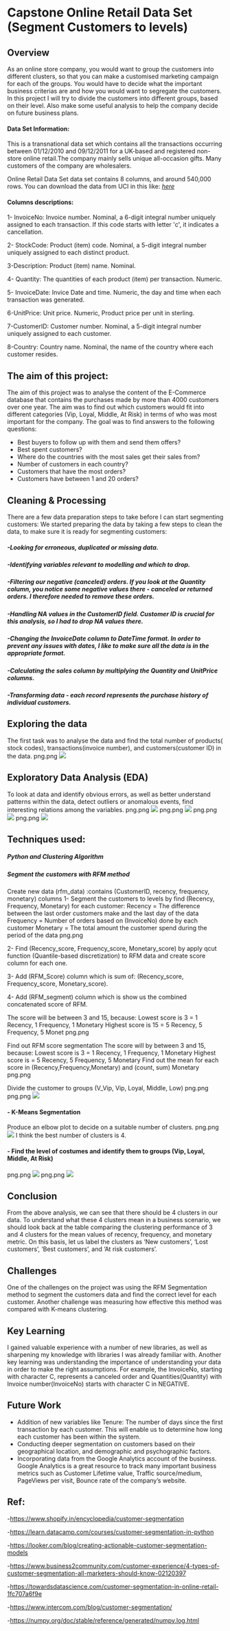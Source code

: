 # Capstone Online Retail Data Set (Segment Customers to levels)


## Overview
As an online store company, you would want to group the customers into different clusters, so that you can make a customised marketing campaign for each of the groups. You would have to decide what the important business criterias are and how you would want to segregate the customers.
In this project I will try to divide the customers into different groups, based on their level. Also make some useful analysis to help the company decide on future business plans.

#### Data Set Information:
This is a transnational data set which contains all the transactions occurring between 01/12/2010 and 09/12/2011 for a UK-based and registered non-store online retail.The company mainly sells unique all-occasion gifts. Many customers of the company are wholesalers.

Online Retail Data Set data set contains 8 columns, and around 540,000 rows.
You can download the data from UCI in this like: [_here_](https://archive.ics.uci.edu/ml/datasets/online+retail)

#### Columns descriptions:

1- InvoiceNo: Invoice number. Nominal, a 6-digit integral number uniquely assigned to each transaction. If this code starts with letter 'c', it indicates a cancellation.

2- StockCode: Product (item) code. Nominal, a 5-digit integral number uniquely assigned to each distinct product.

3-Description: Product (item) name. Nominal.

4- Quantity: The quantities of each product (item) per transaction. Numeric.

5- InvoiceDate: Invice Date and time. Numeric, the day and time when each transaction was generated.

6-UnitPrice: Unit price. Numeric, Product price per unit in sterling.

7-CustomerID: Customer number. Nominal, a 5-digit integral number 
uniquely assigned to each customer.

8-Country: Country name. Nominal, the name of the country where each customer resides.


## The aim of this project:

The aim of this project was to analyse the content of the E-Commerce database that contains the purchases made by more than 4000 customers over one year. The aim was to find out which customers would fit into different categories (Vip, Loyal, Middle, At Risk) in terms of who was most important for the company.
The goal was to find answers to the following questions:
- Best buyers to follow up with them and send them offers? 
- Best spent customers?
- Where do the countries with the most sales get their sales from?
- Number of customers in each country? 
- Customers that have the most orders? 
- Customers have between 1 and 20 orders?


## Cleaning & Processing

There are a few data preparation steps to take before I can start segmenting customers:
We started preparing the data by taking a few steps to clean the data, to make sure it is ready for segmenting customers:
##### -Looking for erroneous, duplicated or missing data.
##### -Identifying variables relevant to modelling and which to drop.
##### -Filtering our negative (canceled) orders. If you look at the Quantity column, you notice some negative values there - canceled or returned orders. I therefore needed to remove these orders.
##### -Handling NA values in the CustomerID field. Customer ID is crucial for this analysis, so I had to drop NA values there.
##### -Changing the InvoiceDate column to DateTime format. In order to prevent any issues with dates, I like to make sure all the data is in the appropriate format.
##### -Calculating the sales column by multiplying the Quantity and UnitPrice columns.
##### -Transforming data - each record represents the purchase history of individual customers.
    

## Exploring the data
The first task was to analyse the data and find the total number of products( stock codes), transactions(invoice number), and customers(customer ID) in the data. 
png.png ![](https://github.com/Abed-Al/Online-Retail-Data-Set-Segment-Customers-to-levels-/blob/main/Project_img/Take%20a%20look%20of%20the%20total%20number%20of%20products%2C%20InvoiceNo%20and%20customers.png)

## Exploratory Data Analysis (EDA)
To look at data and identify obvious errors, as well as better understand patterns within the data,
 detect outliers or anomalous events, find interesting relations among the variables.
png.png ![](https://github.com/Abed-Al/Online-Retail-Data-Set-Segment-Customers-to-levels-/blob/main/Project_img/outlear.png)
png.png ![](https://github.com/Abed-Al/Online-Retail-Data-Set-Segment-Customers-to-levels-/blob/main/Project_img/30%20Most%20spending%20customers.png)
png.png ![](https://github.com/Abed-Al/Online-Retail-Data-Set-Segment-Customers-to-levels-/blob/main/Project_img/Customers%20who%20have%2020%20orders%20or%20less.png)
png.png ![](https://github.com/Abed-Al/Online-Retail-Data-Set-Segment-Customers-to-levels-/blob/main/Project_img/The%20percentage%20of%20customers%20in%20each%20country.png)

## Techniques used: 
##### Python and Clustering Algorithm
##### Segment the customers with RFM method
Create new data (rfm_data) :contains (CustomerID, recency, frequency, monetary) columns
1-  Segment the customers to levels by find (Recency, Frequency, Monetary) for each customer:
Recency = The difference between the last order customers make and the last day of the data
Frequency = Number of orders based on (InvoiceNo) done by each customer
Monetary = The total amount the customer spend during the period of the data
png.png ![]()

2-   Find (Recency_score, Frequency_score, Monetary_score) by apply qcut function (Quantile-based discretization) to RFM data and create score column for each one.

3-  Add (RFM_Score) column which is sum of: (Recency_score, Frequency_score, Monetary_score).

4-  Add (RFM_segment) column which is show us the combined concatenated score of RFM.

The score will be between 3 and 15, because:
Lowest score is 3 = 1 Recency, 1 Frequency, 1 Monetary
 Highest score is 15 = 5 Recency, 5 Frequency, 5 Monet
 png.png ![]()
 
 Find out RFM score segmentation
The score will by between 3 and 15, because:
Lowest score is 3 = 1 Recency, 1 Frequency, 1 Monetary
Highest score is = 5 Recency, 5 Frequency, 5 Monetary
Find out the mean for each score in (Recency,Frequency,Monetary) and (count, sum) Monetary 
png.png ![]()

Divide the customer to groups (V_Vip, Vip, Loyal, Middle, Low)
png.png ![]()
png.png ![](https://github.com/Abed-Al/Online-Retail-Data-Set-Segment-Customers-to-levels-/blob/main/Project_img/Number%20customer%20in%20each%20Segment_Level.png)

#### - K-Means Segmentation
Produce an elbow plot to decide on a suitable number of clusters.
png.png ![](https://github.com/Abed-Al/Online-Retail-Data-Set-Segment-Customers-to-levels-/blob/main/Project_img/plot_elbow.png)
I think the best number of clusters is 4.


#### - Find the level of costumes and identify them to groups (Vip, Loyal, Middle, At Risk)
png.png ![](https://github.com/Abed-Al/Online-Retail-Data-Set-Segment-Customers-to-levels-/blob/main/Project_img/cluster%20level.png)
png.png ![](https://github.com/Abed-Al/Online-Retail-Data-Set-Segment-Customers-to-levels-/blob/main/Project_img/Plot%20Hierarchical%20Clustering%20Dendrogram%20(clustering%20tree).png)


## Conclusion
From the above analysis, we can see that there should be 4 clusters in our data. To understand what these 4 clusters mean in a business scenario, we should look back at the table comparing the clustering performance of 3 and 4 clusters for the mean values of recency, frequency, and monetary metric. On this basis, let us label the clusters as ‘New customers’, ‘Lost customers’, ‘Best customers’, and ‘At risk customers’.

## Challenges
One of the challenges on the project was using the RFM Segmentation method to segment the customers data and find the correct level for each customer. Another challenge was measuring how effective this method was compared with K-means clustering.

## Key Learning
I gained valuable experience with a number of new libraries, as well as sharpening my knowledge with libraries I was already familiar with.
Another key learning was understanding the importance of understanding your data in order to make the right assumptions. For example, the InvoiceNo, starting with character C, represents a canceled order and Quantities(Quantity) with Invoice number(InvoiceNo) starts with character C in NEGATIVE.

## Future Work
* Addition of new variables like Tenure: The number of days since the first transaction by each customer. This will enable us to determine how long each customer has been within the system.
* Conducting deeper segmentation on customers based on their geographical location, and demographic and psychographic factors.
* Incorporating data from the Google Analytics account of the business. Google Analytics is a great resource to track many important business metrics such as Customer Lifetime value, Traffic source/medium, PageViews per visit, Bounce rate of the company’s website.

## Ref:
-https://www.shopify.in/encyclopedia/customer-segmentation

-https://learn.datacamp.com/courses/customer-segmentation-in-python 

-https://looker.com/blog/creating-actionable-customer-segmentation-models

-https://www.business2community.com/customer-experience/4-types-of-customer-segmentation-all-marketers-should-know-02120397 

-https://towardsdatascience.com/customer-segmentation-in-online-retail-1fc707a6f9e

-https://www.intercom.com/blog/customer-segmentation/

-https://numpy.org/doc/stable/reference/generated/numpy.log.html
